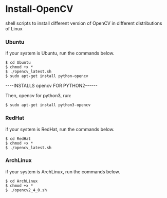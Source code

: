 Install-OpenCV
==============

shell scripts to install different version of OpenCV in different distributions of Linux

### Ubuntu
if your system is Ubuntu, run the commands below.
```
$ cd Ubuntu
$ chmod +x * 
$ ./opencv_latest.sh
$ sudo apt-get install python-opencv
```
----INSTALLS opencv FOR PYTHON2------

Then, opencv for python3, run:

 ```
 $ sudo apt-get install python3-opencv
 ```

### RedHat
if your system is RedHat, run the commands below.
```
$ cd RedHat
$ chmod +x * 
$ ./opencv_latest.sh
```


### ArchLinux
if your system is ArchLinux, run the commands below.
```
$ cd ArchLinux
$ chmod +x * 
$ ./opencv2_4_0.sh
```
